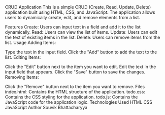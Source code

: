 CRUD Application
This is a simple CRUD (Create, Read, Update, Delete) application built using HTML, CSS, and JavaScript. The application allows users to dynamically create, edit, and remove elements from a list.

Features
Create: Users can input text in a field and add it to the list dynamically.
Read: Users can view the list of items.
Update: Users can edit the text of existing items in the list.
Delete: Users can remove items from the list.
Usage
Adding Items:

Type the text in the input field.
Click the "Add" button to add the text to the list.
Editing Items:

Click the "Edit" button next to the item you want to edit.
Edit the text in the input field that appears.
Click the "Save" button to save the changes.
Removing Items:

Click the "Remove" button next to the item you want to remove.
Files
index.html: Contains the HTML structure of the application.
todo.css: Contains the CSS styling for the application.
todo.js: Contains the JavaScript code for the application logic.
Technologies Used
HTML
CSS
JavaScript
Author
Souvik Bhattacharyya
